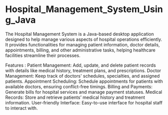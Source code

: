 # Hospital_Management_System_Using_Java
The Hospital Management System is a Java-based desktop application designed to help manage various aspects of hospital operations efficiently. It provides functionalities for managing patient information, doctor details, appointments, billing, and other administrative tasks, helping healthcare facilities streamline their processes.

Features : 
Patient Management: Add, update, and delete patient records with details like medical history, treatment plans, and prescriptions.
Doctor Management: Keep track of doctors' schedules, specialties, and assigned patients.
Appointment Scheduling: Schedule appointments for patients with available doctors, ensuring conflict-free timings.
Billing and Payments: Generate bills for hospital services and manage payment statuses.
Medical Records: Store and retrieve patients’ medical history and treatment information.
User-friendly Interface: Easy-to-use interface for hospital staff to interact with.
